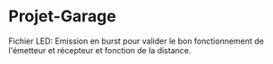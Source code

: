 # Projet-Garage

Fichier LED: Emission en burst pour valider le bon fonctionnement de l'émetteur et récepteur et fonction de la distance.
